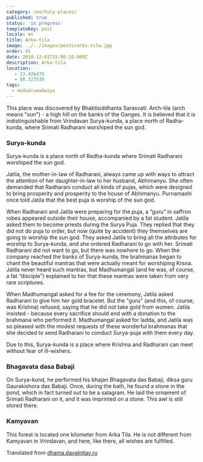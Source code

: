 ```yaml
---
category: /en/holy-places/
published: true
status: 'in progress'
templateKey: post
locale: en
title: Arka-tila
image: ../../images/posts/arka-tila.jpg
order: 41
date: 2018-12-01T15:06:10.000Z
description: Arka-tila
location:
   - 23.426470
   - 88.327530
tags:
  - modadrumadwipa
---
```


This place was discovered by Bhaktisiddhanta Sarasvati. Arch-tila (arch means "sun") - a high hill on the banks of the Ganges. It is believed that it is indistinguishable from Vrindavan Surya-kunda, a place north of Radha-kunda, where Srimati Radharani worshiped the sun god.

### Surya-kunda
Surya-kunda is a place north of Radha-kunda where Srimati Radharani worshiped the sun god.

Jatila, the mother-in-law of Radharani, always came up with ways to attract the attention of her daughter-in-law to her husband, Abhimanyu. She often demanded that Radharani conduct all kinds of pujas, which were designed to bring prosperity and prosperity to the house of Abhimanyu. Purnamashi once told Jatila that the best puja is worship of the sun god.

When Radharani and Jatila were preparing for the puja, a “guru” in saffron robes appeared outside their house, accompanied by a fat student. Jatila asked them to become priests during the Surya Puja. They replied that they did not do puja to order, but now (quite by accident) they themselves are going to worship the sun god. They asked Jatila to bring all the attributes for worship to Surya-kunda, and she ordered Radharani to go with her. Srimati Radharani did not want to go, but there was nowhere to go.
When the company reached the banks of Surya-kunda, the brahmanas began to chant the beautiful mantras that were actually meant for worshiping Krsna. Jatila never heard such mantras, but Madhumangal (and he was, of course, a fat “disciple”) explained to her that these mantras were taken from very rare scriptures.

When Madhumangal asked for a fee for the ceremony, Jatila asked Radharani to give him her gold bracelet. But the "guru" (and this, of course, was Krishna) refused, saying that he did not take gold from women. Jatila insisted - because every sacrifice should end with a donation to the brahmana who performed it. Madhumangal asked for ladda, and Jatila was so pleased with the modest requests of these wonderful brahmanas that she decided to send Radharani to conduct Surya-puja with them every day.

Due to this, Surya-kunda is a place where Krishna and Radharani can meet without fear of ill-wishers.

### Bhagavata dasa Babaji
On Surya-kund, he performed his bhajan Bhagavata das Babaji, diksa guru Gaurakishora das Babaji. Once, during the bath, he found a stone in the pond, which in fact turned out to be a salagram. He laid the ornament of Srimati Radharani on it, and it was imprinted on a stone. This awl is still stored there.

### Kamyavan
This forest is located one kilometer from Arka Tila. He is not different from Kamyavan in Vrindavan, and here, like there, all wishes are fulfilled.

Translated from [dhama.dayalnitay.ru](http://dhama.dayalnitay.ru/)

<tbd locale="en" url="mailto:haribol@mayapur.live"></tbd>
